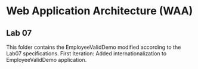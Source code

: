 # Web Application Architecture (WAA)

## Lab 07

This folder contains the EmployeeValidDemo modified according to the Lab07 specifications.
First Iteration: Added internationalization to EmployeeValidDemo application.
